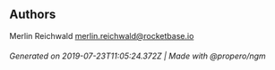 ## Authors

Merlin Reichwald <merlin.reichwald@rocketbase.io>

###### Generated on 2019-07-23T11:05:24.372Z | Made with @propero/ngm